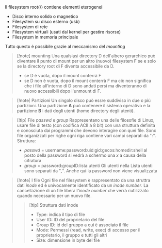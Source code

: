 Il filesystem root(/) contiene elementi eterogenei
- Disco interno solido o magnetico
- Filesystem su disco esterno (usb)
- Filesystem di rete
- Filesystem virtuali (usati dal kernel per gestire risorse)
- Filesystem in memoria principale

Tutto questo è possibile grazie al meccanismo del *mounting*

>[!note] mounting
>Una qualsiasi directory D dell'albero gerarchico può diventare il punto di mount per un altro (nuovo) filesystem F se e solo se la directory root di F diventa accessibile da D.
>- se D è vuota, dopo il mount conterrà F
>- se D non è vuota, dopo il mount conterrà F ma ciò non significa che i file all'interno di D sono andati persi ma diventeranno di nuovo accessibili dopo l'unmount di F.

>[!note] Partizioni
>Un singolo disco può essre suddiviso in due o più partizioni. Una partizione **A** può contenere il sistema operativo e la partizione **B** i dati degli utenti (home directory degli utenti).

>[!tip] File *passwd* e *group*
>Rappresentano una delle filosofie di Linux, usare file di testo (con codifica ACII a 8 bit) con una struttura definita e conosciuta dai programmi che devono interagire con quei file.
>Sono file organizzati per righe ogni riga contiene vari campi separati da "*:*".
>Struttura:
>- *passwd* = username:password:uid:gid:gecos:homedir:shell
>	al posto della password si vedrà a schermo una *x* a causa della cifratura
>- *group* = password:groupID:lista utenti
>	Gli utenti nella Lista utenti sono separati da "*,*". Anche qui la password non viene visualizzata


>[!note] I file
>Ogni file nel filesystem è rappresentato da una struttra dati *inode* ed è univocamente identificato da un *inode number*.
>La cancellazione di un file libera l'*inode number* che verrà riutilizzato quando necessario per un nuovo file.
>>[!tip] Struttura dati inode
>>- Type: indica il tipo di file
>>- User ID: ID del proprietario del file
>>- Group ID: id del gruppo a cui è associato il file
>>- Mode: Permessi (read, write, exec) di accesso per il proprietario, il gruppo e tutti gli altri
>>- Size: dimensione in byte del file